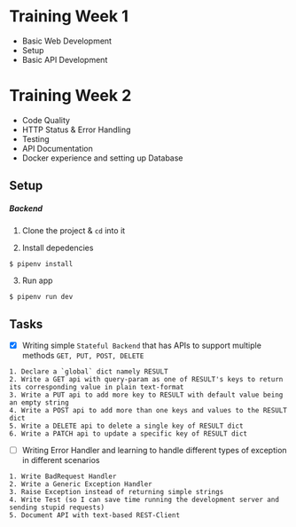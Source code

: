 # Training Week 1
- Basic Web Development
- Setup
- Basic API Development

# Training Week 2
- Code Quality
- HTTP Status & Error Handling
- Testing
- API Documentation
- Docker experience and setting up Database

## Setup

##### Backend
1. Clone the project & `cd` into it

2. Install depedencies
``` shell
$ pipenv install
```

3. Run app
``` shell
$ pipenv run dev
```

## Tasks

- [x] Writing simple `Stateful Backend` that has APIs to support multiple methods `GET, PUT, POST, DELETE`
```
1. Declare a `global` dict namely RESULT
2. Write a GET api with query-param as one of RESULT's keys to return its corresponding value in plain text-format
3. Write a PUT api to add more key to RESULT with default value being an empty string
4. Write a POST api to add more than one keys and values to the RESULT dict
5. Write a DELETE api to delete a single key of RESULT dict
6. Write a PATCH api to update a specific key of RESULT dict
```

- [ ] Writing Error Handler and learning to handle different types of exception in different scenarios

```
1. Write BadRequest Handler
2. Write a Generic Exception Handler
3. Raise Exception instead of returning simple strings
4. Write Test (so I can save time running the development server and sending stupid requests)
5. Document API with text-based REST-Client
```
